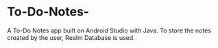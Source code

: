 # To-Do-Notes-
A To-Do Notes app built on Android Studio with Java. To store the notes created by the user, Realm Database is used. 
